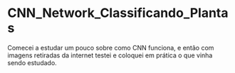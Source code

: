 # CNN_Network_Classificando_Plantas

Comecei a estudar um pouco sobre como CNN funciona, e então com imagens retiradas da internet testei e coloquei em prática o que vinha sendo estudado.
